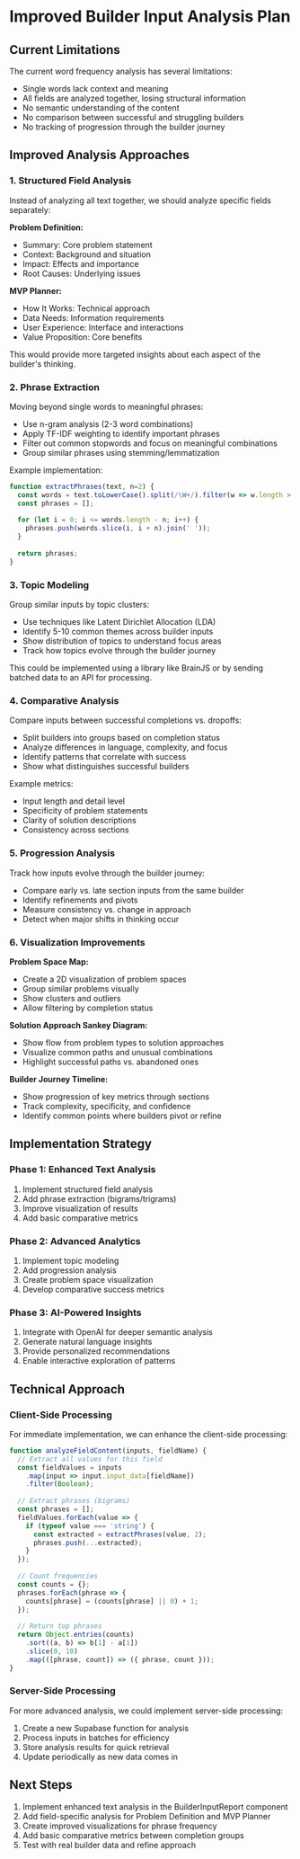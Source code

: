 # Improved Builder Input Analysis Plan

## Current Limitations
The current word frequency analysis has several limitations:
- Single words lack context and meaning
- All fields are analyzed together, losing structural information
- No semantic understanding of the content
- No comparison between successful and struggling builders
- No tracking of progression through the builder journey

## Improved Analysis Approaches

### 1. Structured Field Analysis
Instead of analyzing all text together, we should analyze specific fields separately:

**Problem Definition:**
- Summary: Core problem statement
- Context: Background and situation
- Impact: Effects and importance
- Root Causes: Underlying issues

**MVP Planner:**
- How It Works: Technical approach
- Data Needs: Information requirements
- User Experience: Interface and interactions
- Value Proposition: Core benefits

This would provide more targeted insights about each aspect of the builder's thinking.

### 2. Phrase Extraction
Moving beyond single words to meaningful phrases:

- Use n-gram analysis (2-3 word combinations)
- Apply TF-IDF weighting to identify important phrases
- Filter out common stopwords and focus on meaningful combinations
- Group similar phrases using stemming/lemmatization

Example implementation:
```javascript
function extractPhrases(text, n=2) {
  const words = text.toLowerCase().split(/\W+/).filter(w => w.length > 2);
  const phrases = [];
  
  for (let i = 0; i <= words.length - n; i++) {
    phrases.push(words.slice(i, i + n).join(' '));
  }
  
  return phrases;
}
```

### 3. Topic Modeling
Group similar inputs by topic clusters:

- Use techniques like Latent Dirichlet Allocation (LDA)
- Identify 5-10 common themes across builder inputs
- Show distribution of topics to understand focus areas
- Track how topics evolve through the builder journey

This could be implemented using a library like BrainJS or by sending batched data to an API for processing.

### 4. Comparative Analysis
Compare inputs between successful completions vs. dropoffs:

- Split builders into groups based on completion status
- Analyze differences in language, complexity, and focus
- Identify patterns that correlate with success
- Show what distinguishes successful builders

Example metrics:
- Input length and detail level
- Specificity of problem statements
- Clarity of solution descriptions
- Consistency across sections

### 5. Progression Analysis
Track how inputs evolve through the builder journey:

- Compare early vs. late section inputs from the same builder
- Identify refinements and pivots
- Measure consistency vs. change in approach
- Detect when major shifts in thinking occur

### 6. Visualization Improvements

**Problem Space Map:**
- Create a 2D visualization of problem spaces
- Group similar problems visually
- Show clusters and outliers
- Allow filtering by completion status

**Solution Approach Sankey Diagram:**
- Show flow from problem types to solution approaches
- Visualize common paths and unusual combinations
- Highlight successful paths vs. abandoned ones

**Builder Journey Timeline:**
- Show progression of key metrics through sections
- Track complexity, specificity, and confidence
- Identify common points where builders pivot or refine

## Implementation Strategy

### Phase 1: Enhanced Text Analysis
1. Implement structured field analysis
2. Add phrase extraction (bigrams/trigrams)
3. Improve visualization of results
4. Add basic comparative metrics

### Phase 2: Advanced Analytics
1. Implement topic modeling
2. Add progression analysis
3. Create problem space visualization
4. Develop comparative success metrics

### Phase 3: AI-Powered Insights
1. Integrate with OpenAI for deeper semantic analysis
2. Generate natural language insights
3. Provide personalized recommendations
4. Enable interactive exploration of patterns

## Technical Approach

### Client-Side Processing
For immediate implementation, we can enhance the client-side processing:

```javascript
function analyzeFieldContent(inputs, fieldName) {
  // Extract all values for this field
  const fieldValues = inputs
    .map(input => input.input_data[fieldName])
    .filter(Boolean);
  
  // Extract phrases (bigrams)
  const phrases = [];
  fieldValues.forEach(value => {
    if (typeof value === 'string') {
      const extracted = extractPhrases(value, 2);
      phrases.push(...extracted);
    }
  });
  
  // Count frequencies
  const counts = {};
  phrases.forEach(phrase => {
    counts[phrase] = (counts[phrase] || 0) + 1;
  });
  
  // Return top phrases
  return Object.entries(counts)
    .sort((a, b) => b[1] - a[1])
    .slice(0, 10)
    .map(([phrase, count]) => ({ phrase, count }));
}
```

### Server-Side Processing
For more advanced analysis, we could implement server-side processing:

1. Create a new Supabase function for analysis
2. Process inputs in batches for efficiency
3. Store analysis results for quick retrieval
4. Update periodically as new data comes in

## Next Steps

1. Implement enhanced text analysis in the BuilderInputReport component
2. Add field-specific analysis for Problem Definition and MVP Planner
3. Create improved visualizations for phrase frequency
4. Add basic comparative metrics between completion groups
5. Test with real builder data and refine approach